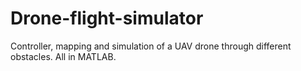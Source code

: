 # Drone-flight-simulator
Controller, mapping and simulation of a UAV drone through different obstacles. All in MATLAB.
